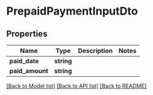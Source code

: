 # PrepaidPaymentInputDto

## Properties
Name | Type | Description | Notes
------------ | ------------- | ------------- | -------------
**paid_date** | **string** |  | 
**paid_amount** | **string** |  | 

[[Back to Model list]](../README.md#documentation-for-models) [[Back to API list]](../README.md#documentation-for-api-endpoints) [[Back to README]](../README.md)


